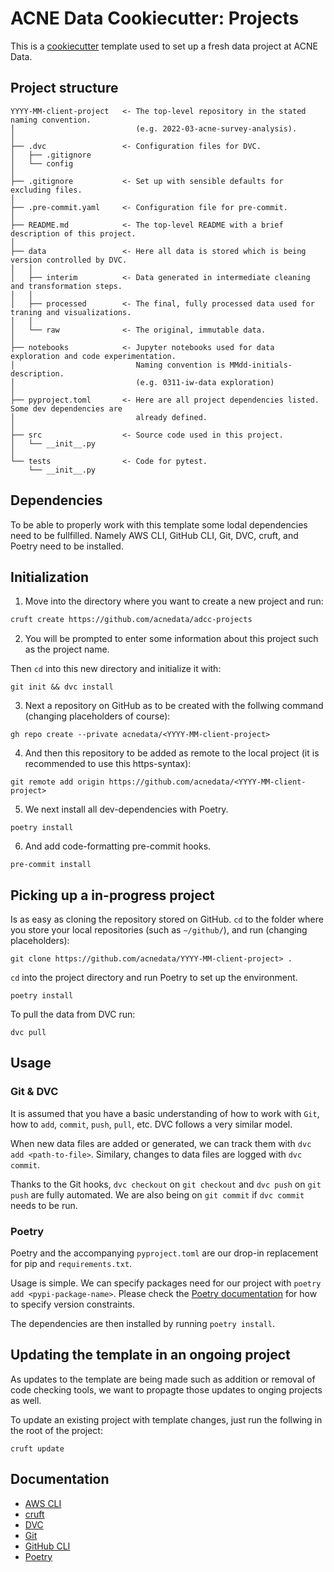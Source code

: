 # ACNE Data Cookiecutter: Projects

This is a [cookiecutter](https://cookiecutter.readthedocs.io/) template used to set up a fresh data project at ACNE
Data.


## Project structure
```
YYYY-MM-client-project   <- The top-level repository in the stated naming convention.
│                           (e.g. 2022-03-acne-survey-analysis).
│
├── .dvc                 <- Configuration files for DVC.
│   ├── .gitignore
│   └── config
│
├── .gitignore           <- Set up with sensible defaults for excluding files.
│
├── .pre-commit.yaml     <- Configuration file for pre-commit.
│
├── README.md            <- The top-level README with a brief description of this project.
│
├── data                 <- Here all data is stored which is being version controlled by DVC.
│   │
│   ├── interim          <- Data generated in intermediate cleaning and transformation steps.
│   │
│   ├── processed        <- The final, fully processed data used for traning and visualizations.
│   │
│   └── raw              <- The original, immutable data.
│
├── notebooks            <- Jupyter notebooks used for data exploration and code experimentation.
│                           Naming convention is MMdd-initials-description.
│                           (e.g. 0311-iw-data exploration)
│
├── pyproject.toml       <- Here are all project dependencies listed. Some dev dependencies are
│                           already defined.
│
├── src                  <- Source code used in this project.
│   └── __init__.py
│
└── tests                <- Code for pytest.
    └── __init__.py
```

## Dependencies

To be able to properly work with this template some lodal dependencies need to be fullfilled. Namely AWS CLI,
GitHub CLI, Git, DVC, cruft, and Poetry need to be installed. 


## Initialization

1. Move into the directory where you want to create a new project and run:
```bash
cruft create https://github.com/acnedata/adcc-projects
```

2. You will be prompted to enter some information about this project such as the project name. 

Then `cd` into this new directory and initialize it with:
```
git init && dvc install
```

3. Next a repository on GitHub as to be created with the follwing command (changing placeholders of course):
```
gh repo create --private acnedata/<YYYY-MM-client-project>
```

4. And then this repository to be added as remote to the local project (it is recommended to use this https-syntax):
```
git remote add origin https://github.com/acnedata/<YYYY-MM-client-project>
```

5. We next install all dev-dependencies with Poetry.
```
poetry install
```

6. And add code-formatting pre-commit hooks.
```
pre-commit install
```


## Picking up a in-progress project

Is as easy as cloning the repository stored on GitHub. `cd` to the folder where you store your local repositories
(such as `~/github/`), and run (changing placeholders):
```
git clone https://github.com/acnedata/YYYY-MM-client-project> .
```

`cd` into the project directory and run Poetry to set up the environment.
```
poetry install
```

To pull the data from DVC run:
```
dvc pull
```

## Usage

### Git & DVC

It is assumed that you have a basic understanding of how to work with `Git`, how to `add`, `commit`, `push`, `pull`, etc.
DVC follows a very similar model.

When new data files are added or generated, we can track them with `dvc add <path-to-file>`. Similary, changes to data
files are logged with `dvc commit`.

Thanks to the Git hooks, `dvc checkout` on `git checkout` and `dvc push` on `git push` are fully automated. We are also
being on `git commit` if `dvc commit` needs to be run.

### Poetry

Poetry and the accompanying `pyproject.toml` are our drop-in replacement for pip and `requirements.txt`. 

Usage is simple. We can specify packages need for our project with `poetry add <pypi-package-name>`. Please check the
[Poetry documentation](https://python-poetry.org/docs/dependency-specification/) for how to specify version constraints.

The dependencies are then installed by running `poetry install`.


## Updating the template in an ongoing project

As updates to the template are being made such as addition or removal of code checking tools, we want to propagte those
updates to onging projects as well.

To update an existing project with template changes, just run the follwing in the root of the project:
```
cruft update
```


## Documentation

- [AWS CLI](https://docs.aws.amazon.com/cli/index.html)
- [cruft](https://cruft.github.io/cruft/)
- [DVC](https://dvc.org/doc)
- [Git](https://git-scm.com/doc)
- [GitHub CLI](https://cli.github.com/manual/index)
- [Poetry](https://python-poetry.org/docs/)
